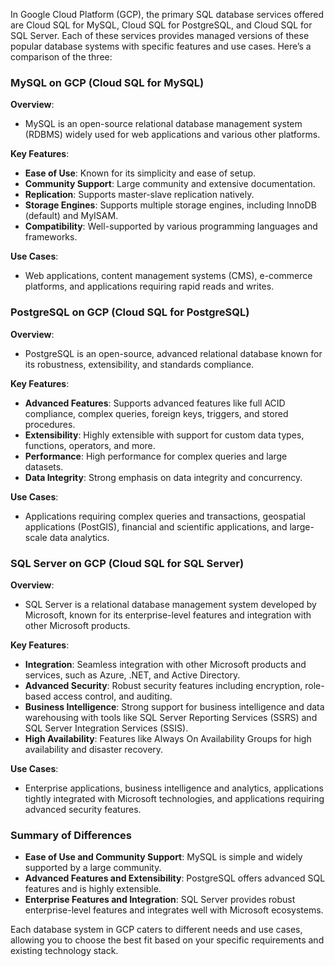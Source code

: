 In Google Cloud Platform (GCP), the primary SQL database services offered are Cloud SQL for MySQL, Cloud SQL for PostgreSQL, and Cloud SQL for SQL Server. Each of these services provides managed versions of these popular database systems with specific features and use cases. Here’s a comparison of the three:

### MySQL on GCP (Cloud SQL for MySQL)
**Overview**: 
- MySQL is an open-source relational database management system (RDBMS) widely used for web applications and various other platforms.
  
**Key Features**:
- **Ease of Use**: Known for its simplicity and ease of setup.
- **Community Support**: Large community and extensive documentation.
- **Replication**: Supports master-slave replication natively.
- **Storage Engines**: Supports multiple storage engines, including InnoDB (default) and MyISAM.
- **Compatibility**: Well-supported by various programming languages and frameworks.

**Use Cases**:
- Web applications, content management systems (CMS), e-commerce platforms, and applications requiring rapid reads and writes.

### PostgreSQL on GCP (Cloud SQL for PostgreSQL)
**Overview**: 
- PostgreSQL is an open-source, advanced relational database known for its robustness, extensibility, and standards compliance.
  
**Key Features**:
- **Advanced Features**: Supports advanced features like full ACID compliance, complex queries, foreign keys, triggers, and stored procedures.
- **Extensibility**: Highly extensible with support for custom data types, functions, operators, and more.
- **Performance**: High performance for complex queries and large datasets.
- **Data Integrity**: Strong emphasis on data integrity and concurrency.

**Use Cases**:
- Applications requiring complex queries and transactions, geospatial applications (PostGIS), financial and scientific applications, and large-scale data analytics.

### SQL Server on GCP (Cloud SQL for SQL Server)
**Overview**: 
- SQL Server is a relational database management system developed by Microsoft, known for its enterprise-level features and integration with other Microsoft products.
  
**Key Features**:
- **Integration**: Seamless integration with other Microsoft products and services, such as Azure, .NET, and Active Directory.
- **Advanced Security**: Robust security features including encryption, role-based access control, and auditing.
- **Business Intelligence**: Strong support for business intelligence and data warehousing with tools like SQL Server Reporting Services (SSRS) and SQL Server Integration Services (SSIS).
- **High Availability**: Features like Always On Availability Groups for high availability and disaster recovery.

**Use Cases**:
- Enterprise applications, business intelligence and analytics, applications tightly integrated with Microsoft technologies, and applications requiring advanced security features.

### Summary of Differences
- **Ease of Use and Community Support**: MySQL is simple and widely supported by a large community.
- **Advanced Features and Extensibility**: PostgreSQL offers advanced SQL features and is highly extensible.
- **Enterprise Features and Integration**: SQL Server provides robust enterprise-level features and integrates well with Microsoft ecosystems.

Each database system in GCP caters to different needs and use cases, allowing you to choose the best fit based on your specific requirements and existing technology stack.
